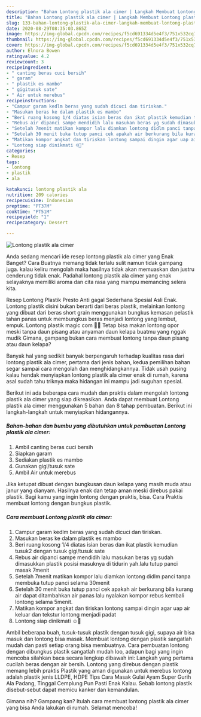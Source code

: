 ```yaml
---
description: "Bahan Lontong plastik ala cimer | Langkah Membuat Lontong plastik ala cimer Yang Paling Enak"
title: "Bahan Lontong plastik ala cimer | Langkah Membuat Lontong plastik ala cimer Yang Paling Enak"
slug: 133-bahan-lontong-plastik-ala-cimer-langkah-membuat-lontong-plastik-ala-cimer-yang-paling-enak
date: 2020-08-29T08:35:03.865Z
image: https://img-global.cpcdn.com/recipes/f5cd691334d5e4f3/751x532cq70/lontong-plastik-ala-cimer-foto-resep-utama.jpg
thumbnail: https://img-global.cpcdn.com/recipes/f5cd691334d5e4f3/751x532cq70/lontong-plastik-ala-cimer-foto-resep-utama.jpg
cover: https://img-global.cpcdn.com/recipes/f5cd691334d5e4f3/751x532cq70/lontong-plastik-ala-cimer-foto-resep-utama.jpg
author: Elnora Bowen
ratingvalue: 4.2
reviewcount: 3
recipeingredient:
- " canting beras cuci bersih"
- " garam"
- " plastik es mambo"
- " gigitusuk sate"
- " Air untuk merebus"
recipeinstructions:
- "Campur garam kedlm beras yang sudah dicuci dan tiriskan."
- "Masukan beras ke dalam plastik es mambo"
- "Beri ruang kosong 1/4 diatas isian beras dan ikat plastik kemudian tusuk2 dengan tusuk gigi/tusuk sate"
- "Rebus air dipanci sampe mendidih lalu masukan beras yg sudah dimasukkan plastik posisi masuknya di tidurin yah.lalu tutup panci masak 7menit"
- "Setelah 7menit matikan kompor lalu diamkan lontong didlm panci tanpa membuka tutup panci selama 30menit"
- "Setelah 30 menit buka tutup panci cek apakah air berkurang bila kurang air dapat ditambahkan air panas lalu nyalakan kompor rebus kembali lontong selama 5menit."
- "Matikan kompor angkat dan tiriskan lontong sampai dingin agar uap air keluar dan tekstur lontong menjadi padat"
- "Lontong siap dinikmati ☺️🤗"
categories:
- Resep
tags:
- lontong
- plastik
- ala

katakunci: lontong plastik ala 
nutrition: 209 calories
recipecuisine: Indonesian
preptime: "PT37M"
cooktime: "PT51M"
recipeyield: "1"
recipecategory: Dessert

---
```



![Lontong plastik ala cimer](https://img-global.cpcdn.com/recipes/f5cd691334d5e4f3/751x532cq70/lontong-plastik-ala-cimer-foto-resep-utama.jpg)

Anda sedang mencari ide resep lontong plastik ala cimer yang Enak Banget? Cara Buatnya memang tidak terlalu sulit namun tidak gampang juga. kalau keliru mengolah maka hasilnya tidak akan memuaskan dan justru cenderung tidak enak. Padahal lontong plastik ala cimer yang enak selayaknya memiliki aroma dan cita rasa yang mampu memancing selera kita.

Resep Lontong Plastik Presto Anti gagal Sederhana Spesial Asli Enak. Lontong plastik disini bukan berarti dari beras plastik, melainkan lontong yang dibuat dari beras short grain menggunakan bungkus kemasan pelastik tahan panas untuk membungkus beras menjadi lontong yang lembut, empuk. Lontong plastik magic com 👩‍🍳 Tetap bisa makan lontong opor meski tanpa daun pisang atau anyaman daun kelapa buatmu yang nggak mudik Gimana, gampang bukan cara membuat lontong tanpa daun pisang atau daun kelapa?

Banyak hal yang sedikit banyak berpengaruh terhadap kualitas rasa dari lontong plastik ala cimer, pertama dari jenis bahan, kedua pemilihan bahan segar sampai cara mengolah dan menghidangkannya. Tidak usah pusing kalau hendak menyiapkan lontong plastik ala cimer enak di rumah, karena asal sudah tahu triknya maka hidangan ini mampu jadi suguhan spesial.


Berikut ini ada beberapa cara mudah dan praktis dalam mengolah lontong plastik ala cimer yang siap dikreasikan. Anda dapat membuat Lontong plastik ala cimer menggunakan 5 bahan dan 8 tahap pembuatan. Berikut ini langkah-langkah untuk menyiapkan hidangannya.

<!--inarticleads1-->

##### Bahan-bahan dan bumbu yang dibutuhkan untuk pembuatan Lontong plastik ala cimer:

1. Ambil  canting beras cuci bersih
1. Siapkan  garam
1. Sediakan  plastik es mambo
1. Gunakan  gigi/tusuk sate
1. Ambil  Air untuk merebus


Jika ketupat dibuat dengan bungkusan daun kelapa yang masih muda atau janur yang dianyam. Hasilnya enak dan tetap aman meski direbus pakai plastik. Bagi kamu yang ingin lontong dengan praktis, bisa. Cara Praktis membuat lontong dengan bungkus plastik. 

<!--inarticleads2-->

##### Cara membuat Lontong plastik ala cimer:

1. Campur garam kedlm beras yang sudah dicuci dan tiriskan.
1. Masukan beras ke dalam plastik es mambo
1. Beri ruang kosong 1/4 diatas isian beras dan ikat plastik kemudian tusuk2 dengan tusuk gigi/tusuk sate
1. Rebus air dipanci sampe mendidih lalu masukan beras yg sudah dimasukkan plastik posisi masuknya di tidurin yah.lalu tutup panci masak 7menit
1. Setelah 7menit matikan kompor lalu diamkan lontong didlm panci tanpa membuka tutup panci selama 30menit
1. Setelah 30 menit buka tutup panci cek apakah air berkurang bila kurang air dapat ditambahkan air panas lalu nyalakan kompor rebus kembali lontong selama 5menit.
1. Matikan kompor angkat dan tiriskan lontong sampai dingin agar uap air keluar dan tekstur lontong menjadi padat
1. Lontong siap dinikmati ☺️🤗


Ambil beberapa buah, tusuk-tusuk plastik dengan tusuk gigi, supaya air bisa masuk dan lontong bisa masak. Membuat lontong dengan plastik sangatlah mudah dan pasti setiap orang bisa membuatnya. Cara pembuatan lontong dengan dibungkus plastik sangatlah mudah loo, adapun bagi yang ingin mencoba silahkan baca secara lengkap dibawah ini: Langkah yang pertama cucilah beras dengan air bersih. Lontong yang direbus dengan plastik memang lebih praktis Plastik yang aman digunakan untuk merebus lontong adalah plastik jenis LLDPE, HDPE Tips Cara Masak Gulai Ayam Super Gurih Ala Padang, Tinggal Cemplung Pun Pasti Enak Kalau. Sebab lontong plastik disebut-sebut dapat memicu kanker dan kemandulan. 

Gimana nih? Gampang kan? Itulah cara membuat lontong plastik ala cimer yang bisa Anda lakukan di rumah. Selamat mencoba!
